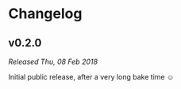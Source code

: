 # Changelog

## v0.2.0

*Released Thu, 08 Feb 2018*

Initial public release, after a very long bake time ☺
